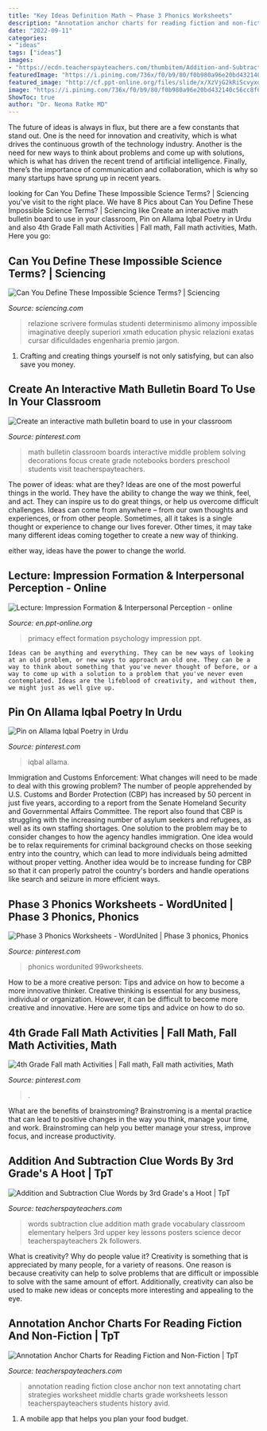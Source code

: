 ```yaml
---
title: "Key Ideas Definition Math ~ Phase 3 Phonics Worksheets"
description: "Annotation anchor charts for reading fiction and non-fiction"
date: "2022-09-11"
categories:
- "ideas"
tags: ["ideas"]
images:
- "https://ecdn.teacherspayteachers.com/thumbitem/Addition-and-Subtraction-Clue-Words-1500873375/original-158677-2.jpg"
featuredImage: "https://i.pinimg.com/736x/f0/b9/80/f0b980a96e20bd432140c56cc8f63f3a.jpg"
featured_image: "http://cf.ppt-online.org/files/slide/x/XzVjG2kRiScvyxdB6fCPLTs3IKAEh1OeNUMqpl/slide-21.jpg"
image: "https://i.pinimg.com/736x/f0/b9/80/f0b980a96e20bd432140c56cc8f63f3a.jpg"
ShowToc: true
author: "Dr. Neoma Ratke MD"
---
```



The future of ideas is always in flux, but there are a few constants that stand out. One is the need for innovation and creativity, which is what drives the continuous growth of the technology industry. Another is the need for new ways to think about problems and come up with solutions, which is what has driven the recent trend of artificial intelligence. Finally, there’s the importance of communication and collaboration, which is why so many startups have sprung up in recent years.

	

		
looking for Can You Define These Impossible Science Terms? | Sciencing you've visit to the right place. We have 8 Pics about Can You Define These Impossible Science Terms? | Sciencing like Create an interactive math bulletin board to use in your classroom, Pin on Allama Iqbal Poetry in Urdu and also 4th Grade Fall math Activities | Fall math, Fall math activities, Math. Here you go:
		
    
## Can You Define These Impossible Science Terms? | Sciencing

<img loading=lazy src="https://img-aws.ehowcdn.com/877x500/s3-us-west-1.amazonaws.com/contentlab.studiod/getty/a4291d26f83548fd83b731e848d88dc5" onerror="this.onerror=null;this.src='https://tse4.mm.bing.net/th?id=OIP.Z_f6beBi0Jj_uJ683f2IRgHaEO&amp;pid=15.1';" alt="Can You Define These Impossible Science Terms? | Sciencing">

_Source: sciencing.com_

>relazione scrivere formulas studenti determinismo alimony impossible imaginative deeply superiori xmath education physic relazioni exatas cursar dificuldades engenharia premio jargon. 

	

1. Crafting and creating things yourself is not only satisfying, but can also save you money.

    
## Create An Interactive Math Bulletin Board To Use In Your Classroom

<img loading=lazy src="https://i.pinimg.com/736x/f0/b9/80/f0b980a96e20bd432140c56cc8f63f3a.jpg" onerror="this.onerror=null;this.src='https://tse2.mm.bing.net/th?id=OIP.DnxBHX6yrVVToQMREJM2tgHaNN&amp;pid=15.1';" alt="Create an interactive math bulletin board to use in your classroom">

_Source: pinterest.com_

>math bulletin classroom boards interactive middle problem solving decorations focus create grade notebooks borders preschool students visit teacherspayteachers. 

	

The power of ideas: what are they?
Ideas are one of the most powerful things in the world. They have the ability to change the way we think, feel, and act. They can inspire us to do great things, or help us overcome difficult challenges.
Ideas can come from anywhere – from our own thoughts and experiences, or from other people. Sometimes, all it takes is a single thought or experience to change our lives forever. Other times, it may take many different ideas coming together to create a new way of thinking.

 either way, ideas have the power to change the world.

    
## Lecture: Impression Formation &amp; Interpersonal Perception - Online

<img loading=lazy src="http://cf.ppt-online.org/files/slide/x/XzVjG2kRiScvyxdB6fCPLTs3IKAEh1OeNUMqpl/slide-21.jpg" onerror="this.onerror=null;this.src='https://tse3.mm.bing.net/th?id=OIP.tJKj97-LP618NmM9EnY0fgHaFj&amp;pid=15.1';" alt="Lecture: Impression Formation &amp; Interpersonal Perception - online">

_Source: en.ppt-online.org_

>primacy effect formation psychology impression ppt. 

	


    Ideas can be anything and everything. They can be new ways of looking at an old problem, or new ways to approach an old one. They can be a way to think about something that you've never thought of before, or a way to come up with a solution to a problem that you've never even contemplated. Ideas are the lifeblood of creativity, and without them, we might just as well give up.

    
## Pin On Allama Iqbal Poetry In Urdu

<img loading=lazy src="https://i.pinimg.com/736x/18/f6/ba/18f6ba295efca15e4b9f41f4a1e3520a.jpg" onerror="this.onerror=null;this.src='https://tse2.mm.bing.net/th?id=OIP.pIcZnOk01Z4yIsS6Tn84LgHaIQ&amp;pid=15.1';" alt="Pin on Allama Iqbal Poetry in Urdu">

_Source: pinterest.com_

>iqbal allama. 

	

Immigration and Customs Enforcement: What changes will need to be made to deal with this growing problem?
The number of people apprehended by U.S. Customs and Border Protection (CBP) has increased by 50 percent in just five years, according to a report from the Senate Homeland Security and Governmental Affairs Committee. The report also found that CBP is struggling with the increasing number of asylum seekers and refugees, as well as its own staffing shortages.
One solution to the problem may be to consider changes to how the agency handles immigration. One idea would be to relax requirements for criminal background checks on those seeking entry into the country, which can lead to more individuals being admitted without proper vetting. Another idea would be to increase funding for CBP so that it can properly patrol the country's borders and handle operations like search and seizure in more efficient ways.

    
## Phase 3 Phonics Worksheets - WordUnited | Phase 3 Phonics, Phonics

<img loading=lazy src="https://i.pinimg.com/736x/bf/00/2a/bf002a209469c93f1933083dffffb997.jpg" onerror="this.onerror=null;this.src='https://tse4.mm.bing.net/th?id=OIP.TTxhue0S366digV4CBV8WAHaKe&amp;pid=15.1';" alt="Phase 3 Phonics Worksheets - WordUnited | Phase 3 phonics, Phonics">

_Source: pinterest.com_

>phonics wordunited 99worksheets. 

	

How to be a more creative person: Tips and advice on how to become a more innovative thinker.
Creative thinking is essential for any business, individual or organization. However, it can be difficult to become more creative and innovative. Here are some tips and advice on how to do so.

    
## 4th Grade Fall Math Activities | Fall Math, Fall Math Activities, Math

<img loading=lazy src="https://i.pinimg.com/736x/e7/13/a7/e713a75448f41d6c96761d95a00568d9.jpg" onerror="this.onerror=null;this.src='https://tse1.mm.bing.net/th?id=OIP.cRBp8K2BXxcS1kDok6Fx6gHaLG&amp;pid=15.1';" alt="4th Grade Fall math Activities | Fall math, Fall math activities, Math">

_Source: pinterest.com_

>. 

	

What are the benefits of brainstroming?
Brainstroming is a mental practice that can lead to positive changes in the way you think, manage your time, and work. Brainstroming can help you better manage your stress, improve focus, and increase productivity.

    
## Addition And Subtraction Clue Words By 3rd Grade&#039;s A Hoot | TpT

<img loading=lazy src="https://ecdn.teacherspayteachers.com/thumbitem/Addition-and-Subtraction-Clue-Words-1500873375/original-158677-2.jpg" onerror="this.onerror=null;this.src='https://tse3.mm.bing.net/th?id=OIP.DH7aRwZtW27G-3oMuGfgWwAAAA&amp;pid=15.1';" alt="Addition and Subtraction Clue Words by 3rd Grade&#039;s a Hoot | TpT">

_Source: teacherspayteachers.com_

>words subtraction clue addition math grade vocabulary classroom elementary helpers 3rd upper key lessons posters science decor teacherspayteachers 2k followers. 

	

What is creativity? Why do people value it?
Creativity is something that is appreciated by many people, for a variety of reasons. One reason is because creativity can help to solve problems that are difficult or impossible to solve with the same amount of effort. Additionally, creativity can also be used to make new ideas or concepts more interesting and appealing to the eye.

    
## Annotation Anchor Charts For Reading Fiction And Non-Fiction | TpT

<img loading=lazy src="https://ecdn.teacherspayteachers.com/thumbitem/Annotation-Anchor-Charts-for-Reading-Fiction-and-Non-Fiction-085502000-1379704599-1500873696/original-881905-1.jpg" onerror="this.onerror=null;this.src='https://tse4.mm.bing.net/th?id=OIP.UYqKC7jsrc-sBrBwvSBxfQAAAA&amp;pid=15.1';" alt="Annotation Anchor Charts for Reading Fiction and Non-Fiction | TpT">

_Source: teacherspayteachers.com_

>annotation reading fiction close anchor non text annotating chart strategies worksheet middle charts grade worksheets lesson teacherspayteachers students history avid. 

	

1. A mobile app that helps you plan your food budget.

